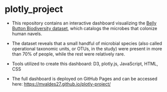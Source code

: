 # plotly_project

- This repository contains an interactive dashboard visualizing the [Belly Button Biodiversity dataset](http://robdunnlab.com/projects/belly-button-biodiversity/), which catalogs the microbes that colonize human navels.

- The dataset reveals that a small handful of microbial species (also called operational taxonomic units, or OTUs, in the study) were present in more than 70% of people, while the rest were relatively rare.

- Tools utilized to create this dashboard: D3, plotly.js, JavaScript, HTML, CSS 

- The full dashboard is deployed on GitHub Pages and can be accessed here: https://mvaldes27.github.io/plotly-project/ 

